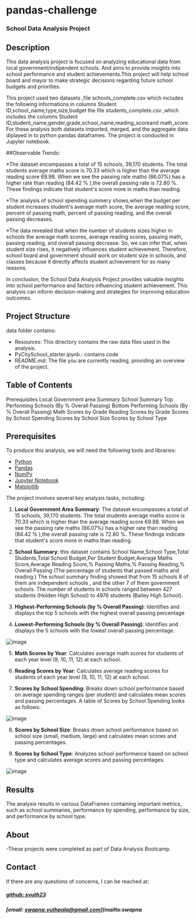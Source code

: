 # pandas-challenge

### School Data Analysis Project

## Description
This data analysis project is focused on analyzing educational data from local government/indipendent schools.
And  aims to provide insights into school performance and student achievements.This project will help school board and mayor to make strategic decisions regarding future school budgets and priorities. 

This project used two datasets ,file schools_complete.csv which includes the following informations in columns Student ID,school_name,type,size,budget 
the file students_complete.csv ,which includes the columns Student ID,student_name,gender,grade,school_name,reading_scoreand math_score. For these analysis both datasets imported, merged, and the aggregate data diplayed in to python pandas dataframes. The project is conducted in Jupyter notebook.

##Observable Trends:

*The dataset encompasses a total of 15 schools, 39,170 students. The total students average maths score is 70.33 which is higher than the average reading score 69.98. When we see the passing rate maths (86.07%) has a higher rate than reading (84.42 % ),the overall passing rate is 72.80 %. These findings indicate that student's score more in maths than reading.

*The analysis of school spending summery shows,when the budget per student increases student's average math score, the average reading score, percent of passing math, percent of passing reading, and the overall passing decreases.

*The data revealed that when the number of students sizes higher in schools the average math scores, average reading scores, passing math, passing reading, and overall passing decrease. So, we can infer that, when student size rises, it negatively influences student achievement. Therefore, school board and government should work on student size in schools, and classes because it directly affects student achievement 
for so many reasons.


In conclusion, the School Data Analysis Project provides valuable insights into school performance and factors influencing student achievement. This analysis can inform decision-making and strategies for improving education outcomes.

## Project Structure
data folder contains:

- Resources: This directory contains the raw data files used in the analysis.
- PyCitySchool_starter.ipynb.: contains code 
- README.md: The file you are currently reading, providing an overview of the project.



## Table of Contents

   Prerequisites
   Local Government area Summary
   School Summary
   Top Performing Schools (By % Overall Passing)
   Bottom Performing Schools (By % Overall Passing)
   Math Scores by Grade
   Reading Scores by Grade
   Scores by School Spending
   Scores by School Size
   Scores by School Type

## Prerequisites

To produce this analysis, we will need the following tools and libraries:

- [Python](https://www.python.org/)
- [Pandas](https://pandas.pydata.org/)
- [NumPy](https://numpy.org/)
- [Jupyter Notebook](https://jupyter.org/)
- [Matplotlib](https://matplotlib.org/)

The project involves several key analysis tasks, including:

1. **Local Government Area Summary**:
The dataset encompasses a total of 15 schools, 39,170 students. The total students average maths score is 70.33 which is higher than the average reading score 69.98. When we see the passing rate maths (86.07%) has a higher rate than reading (84.42 % ),the overall passing rate is 72.80 %. These findings indicate that student's score more in maths than reading.


2. **School Summary**:
this dataset contains School Name,School Type,Total Students,Total School Budget,Per Student Budget,Average Maths Score,Average Reading Score,% Passing Maths,% Passing Reading,% Overall Passing (The percentage of students that passed maths and reading.)
The school summary finding showed that from 15 schools 8 of them are independent schools , and the other 7 of them government schools. The number of students in schools ranged between 427 students (Holden High School) to 4976 students (Bailey High School).


3. **Highest-Performing Schools (by % Overall Passing)**: Identifies and displays the top 5 schools with the highest overall passing percentage



4. **Lowest-Performing Schools (by % Overall Passing)**: Identifies and displays the 5 schools with the lowest overall passing percentage.
 
![image](https://github.com/svuth23/pandas-challenge/assets/136966712/fed18fe2-8fa5-4abb-b0c7-006d1f3230ac)



5. **Math Scores by Year**: Calculates average math scores for students of each year level (9, 10, 11, 12) at each school.

6. **Reading Scores by Year**: Calculates average reading scores for students of each year level (9, 10, 11, 12) at each school.

7. **Scores by School Spending**: Breaks down school performance based on average spending ranges (per student) and calculates mean scores and passing percentages.
A table of Scores by School Spending looks as follows:

![image](https://github.com/svuth23/pandas-challenge/assets/136966712/dd69b7fb-9c07-4cb4-856e-20182185f639)


8. **Scores by School Size**: Breaks down school performance based on school size (small, medium, large) and calculates mean scores and passing percentages.

9. **Scores by School Type**: Analyzes school performance based on school type and calculates average scores and passing percentages.
    
![image](https://github.com/svuth23/pandas-challenge/assets/136966712/224dfcc2-1a5f-48b9-a8af-30e2f34d6877)

## Results

The analysis results in various DataFrames containing important metrics, such as school summaries, performance by spending, performance by size, and performance by school type.



## About

-These projects were completed as part of 
Data Analysis Bootcamp.



## Contact
If there are any questions of concerns, I can be reached at:
##### [github: svuth23](https://github.com/svuth23)
##### [email: swapna.vuthpala@gmail.com](mailto:swapna




